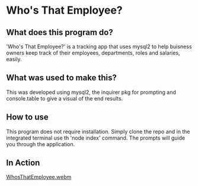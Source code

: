 # Who's That Employee?

## What does this program do?

'Who's That Employee?' is a tracking app that uses mysql2 to help buisness owners keep track of their employees, departments, roles and salaries, easily.

## What was used to make this?

This was developed using mysql2, the inquirer pkg for prompting and console.table to give a visual of the end results.

## How to use

This program does not require installation. Simply clone the repo
and in the integrated terminal use th 'node index' command. The prompts will guide you through the application.


## In Action

[WhosThatEmployee.webm](https://user-images.githubusercontent.com/113246711/234738562-58fb3e0a-2cfa-495c-98fb-3144d05e2112.webm)

